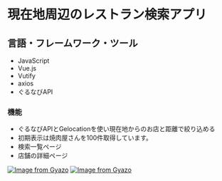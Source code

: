 # 現在地周辺のレストラン検索アプリ

## 言語・フレームワーク・ツール
- JavaScript
- Vue.js
- Vutify
- axios
- ぐるなびAPI

### 機能
- ぐるなびAPIとGelocationを使い現在地からのお店と距離で絞り込める
- 初期表示は焼肉屋さんを100件取得しています。
- 検索一覧ページ
- 店舗の詳細ページ

[![Image from Gyazo](https://i.gyazo.com/3789798e895bed2b8e30dc80e626ea67.gif)](https://gyazo.com/3789798e895bed2b8e30dc80e626ea67)
[![Image from Gyazo](https://i.gyazo.com/8e4550ad44ed6ba26a3441539e7ed668.gif)](https://gyazo.com/8e4550ad44ed6ba26a3441539e7ed668)

